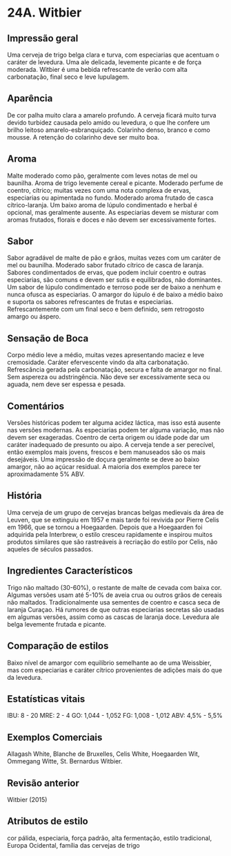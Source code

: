 # 24A. Witbier

## Impressão geral

Uma cerveja de trigo belga clara e turva, com especiarias que acentuam o caráter de levedura. Uma ale delicada, levemente picante e de força moderada. Witbier é uma bebida refrescante de verão com alta carbonatação, final seco e leve lupulagem.

## Aparência

De cor palha muito clara a amarelo profundo. A cerveja ficará muito turva devido turbidez causada pelo amido ou levedura, o que lhe confere um brilho leitoso amarelo-esbranquiçado. Colarinho denso, branco e como mousse. A retenção do colarinho deve ser muito boa.

## Aroma

Malte moderado como pão, geralmente com leves notas de mel ou baunilha. Aroma de trigo levemente cereal e picante. Moderado perfume de coentro, cítrico; muitas vezes com uma nota complexa de ervas, especiarias ou apimentada no fundo. Moderado aroma frutado de casca cítrico-laranja. Um baixo aroma de lúpulo condimentado e herbal é opcional, mas geralmente ausente. As especiarias devem se misturar com aromas frutados, florais e doces e não devem ser excessivamente fortes.

## Sabor

Sabor agradável de malte de pão e grãos, muitas vezes com um caráter de mel ou baunilha. Moderado sabor frutado cítrico de casca de laranja. Sabores condimentados de ervas, que podem incluir coentro e outras especiarias, são comuns e devem ser sutis e equilibrados, não dominantes. Um sabor de lúpulo condimentado e terroso pode ser de baixo a nenhum e nunca ofusca as especiarias. O amargor do lúpulo é de baixo a médio baixo e suporta os sabores refrescantes de frutas e especiarias. Refrescantemente com um final seco e bem definido, sem retrogosto amargo ou áspero.

## Sensação de Boca

Corpo médio leve a médio, muitas vezes apresentando maciez e leve cremosidade. Caráter efervescente vindo da alta carbonatação. Refrescância gerada pela carbonatação, secura e falta de amargor no final. Sem aspereza ou adstringência. Não deve ser excessivamente seca ou aguada, nem deve ser espessa e pesada.

## Comentários

Versões históricas podem ter alguma acidez láctica, mas isso está ausente nas versões modernas. As especiarias podem ter alguma variação, mas não devem ser exageradas. Coentro de certa origem ou idade pode dar um caráter inadequado de presunto ou aipo. A cerveja tende a ser perecível, então exemplos mais jovens, frescos e bem manuseados são os mais desejáveis. Uma impressão de doçura geralmente se deve ao baixo amargor, não ao açúcar residual. A maioria dos exemplos parece ter aproximadamente 5% ABV.

## História

Uma cerveja de um grupo de cervejas brancas belgas medievais da área de Leuven, que se extinguiu em 1957 e mais tarde foi revivida por Pierre Celis em 1966, que se tornou a Hoegaarden. Depois que a Hoegaarden foi adquirida pela Interbrew, o estilo cresceu rapidamente e inspirou muitos produtos similares que são rastreáveis à recriação do estilo por Celis, não aqueles de séculos passados.

## Ingredientes Característicos

Trigo não maltado (30-60%), o restante de malte de cevada com baixa cor. Algumas versões usam até 5-10% de aveia crua ou outros grãos de cereais não maltados. Tradicionalmente usa sementes de coentro e casca seca de laranja Curaçao. Há rumores de que outras especiarias secretas são usadas em algumas versões, assim como as cascas de laranja doce. Levedura ale belga levemente frutada e picante.

## Comparação de estilos

Baixo nível de amargor com equilíbrio semelhante ao de uma Weissbier, mas com especiarias e caráter cítrico provenientes de adições mais do que da levedura.

## Estatísticas vitais

IBU: 8 - 20
MRE: 2 - 4
GO: 1,044 - 1,052
FG: 1,008 - 1,012
ABV: 4,5% - 5,5%

## Exemplos Comerciais

Allagash White, Blanche de Bruxelles, Celis White, Hoegaarden Wit, Ommegang Witte, St. Bernardus Witbier.

## Revisão anterior

Witbier (2015)

## Atributos de estilo

cor pálida, especiaria, força padrão, alta fermentação, estilo tradicional, Europa Ocidental, família das cervejas de trigo
